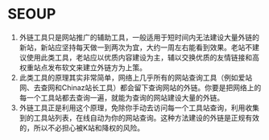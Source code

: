 # SEOUP

1. 外链工具只是网站推广的辅助工具，一般适用于短时间内无法建设大量外链的新站，新站应坚持每天做一到两次为宜，大约一周左右能看到效果。老站不建议使用此类工具，老站应以优质内容建设为主，辅以交换优质的友情链接和高权重站点发布软文来建立外链方为上策。
2. 此类工具的原理其实非常简单，网络上几乎所有的网站查询工具（例如爱站网、去查网和Chinaz站长工具）都会留下查询网站的外链。你要是把网络上的每一个工具站都去查询一遍，就能为查询的网站建设大量的外链。
3. 外链工具正是利用这个原理，免除你手动去访问每一个工具站查询，利用收集到的工具站列表，在线自动为你的网站查询。这种方法建设的外链是正规有效的，所以不必担心被K站和降权的风险。
